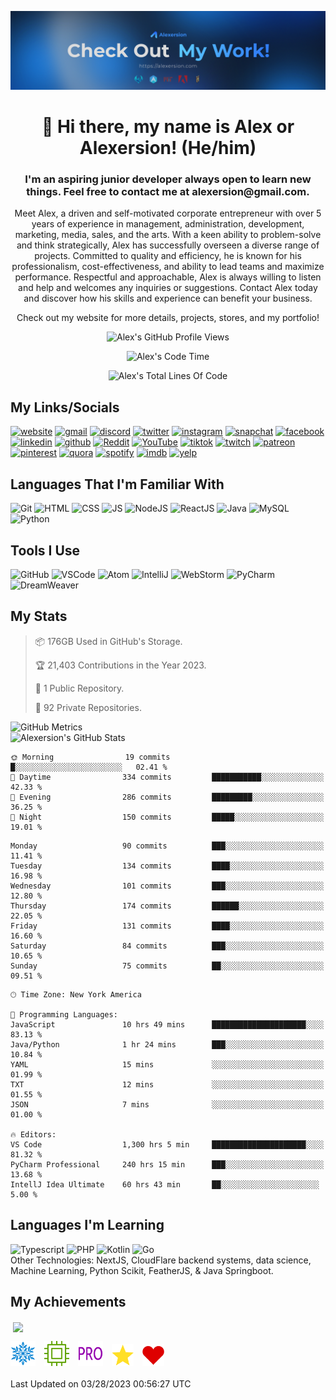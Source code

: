 ![GitHub Banner Goes Here.](/banner.png?raw=true)
<h1 align="center">👋 Hi there, my name is Alex or Alexersion! (He/him) </h1>
<h3 align="center"> I'm an aspiring junior developer always open to learn new things. Feel free to contact me at alexersion@gmail.com.</h3>
<p align="center">Meet Alex, a driven and self-motivated corporate entrepreneur with over 5 years of experience in management, administration, development, marketing, media, sales, and the arts. With a keen ability to problem-solve and think strategically, Alex has successfully overseen a diverse range of projects. Committed to quality and efficiency, he is known for his professionalism, cost-effectiveness, and ability to lead teams and maximize performance. Respectful and approachable, Alex is always willing to listen and help and welcomes any inquiries or suggestions. Contact Alex today and discover how his skills and experience can benefit your business.</p>

<p align="center">Check out my website for more details, projects, stores, and my portfolio!</p>

<p align="center"> <img src="https://komarev.com/ghpvc/?username=alexersion" alt="Alex's GitHub Profile Views"/></p>
<p align="center"> <img src="http://img.shields.io/badge/Code%20Time-1053%20hrs%2058%20mins-blue" alt="Alex's Code Time"/></p>
<p align="center"> <img src="https://img.shields.io/badge/From%20Hello%20World%20I%27ve%20Written-5.0%20million%20lines%20of%20code-blue" alt="Alex's Total Lines Of Code"/></p>

## My Links/Socials
[<img src='https://cdn.jsdelivr.net/npm/simple-icons@3.0.1/icons/icloud.svg' alt='website' height='40'>](https://alexersion.com)
[<img src='https://cdn.jsdelivr.net/npm/simple-icons@3.0.1/icons/gmail.svg' alt='gmail' height='40'>](business@alexersion.com)
[<img src='https://cdn.jsdelivr.net/npm/simple-icons@3.0.1/icons/discord.svg' alt='discord' height='40'>](https://discord.com/invite/fnsdWnWHeT)
[<img src='https://cdn.jsdelivr.net/npm/simple-icons@3.0.1/icons/twitter.svg' alt='twitter' height='40'>](https://twitter.com/alexersion)
[<img src='https://cdn.jsdelivr.net/npm/simple-icons@3.0.1/icons/instagram.svg' alt='instagram' height='40'>](https://www.instagram.com/alexander.shick/)
[<img src='https://cdn.jsdelivr.net/npm/simple-icons@3.0.1/icons/snapchat.svg' alt='snapchat' height='40'>](alexersion)
[<img src='https://cdn.jsdelivr.net/npm/simple-icons@3.0.1/icons/facebook.svg' alt='facebook' height='40'>](https://www.facebook.com/Alexersion)
[<img src='https://cdn.jsdelivr.net/npm/simple-icons@3.0.1/icons/linkedin.svg' alt='linkedin' height='40'>](https://www.linkedin.com/in/alexersion/)
[<img src='https://cdn.jsdelivr.net/npm/simple-icons@3.0.1/icons/github.svg' alt='github' height='40'>](https://github.com/Alexersion)
[<img src='https://cdn.jsdelivr.net/npm/simple-icons@3.0.1/icons/reddit.svg' alt='Reddit' height='40'>](https://www.reddit.com/user/Alexersion)
[<img src='https://cdn.jsdelivr.net/npm/simple-icons@3.0.1/icons/youtube.svg' alt='YouTube' height='40'>](https://www.youtube.com/@alexersion1)
[<img src='https://cdn.jsdelivr.net/npm/simple-icons@3.0.1/icons/tiktok.svg' alt='tiktok' height='40'>](https://www.tiktok.com/@alexersion)
[<img src='https://cdn.jsdelivr.net/npm/simple-icons@3.0.1/icons/twitch.svg' alt='twitch' height='40'>](https://www.twitch.tv/alexersion)
[<img src='https://cdn.jsdelivr.net/npm/simple-icons@3.0.1/icons/patreon.svg' alt='patreon' height='40'>](https://patreon.com/alexersion)
[<img src='https://cdn.jsdelivr.net/npm/simple-icons@3.0.1/icons/pinterest.svg' alt='pinterest' height='40'>](https://www.pinterest.com/alexersion/)
[<img src='https://cdn.jsdelivr.net/npm/simple-icons@3.0.1/icons/quora.svg' alt='quora' height='40'>](https://www.quora.com/profile/Alexersion)
[<img src='https://cdn.jsdelivr.net/npm/simple-icons@3.0.1/icons/spotify.svg' alt='spotify' height='40'>](https://open.spotify.com/user/sn6prmcgunrb8yixgpg6c3zfr)
[<img src='https://cdn.jsdelivr.net/npm/simple-icons@3.0.1/icons/imdb.svg' alt='imdb' height='40'>](https://www.imdb.com/user/ur150460082/?ref_=nv_usr_prof_2)
[<img src='https://cdn.jsdelivr.net/npm/simple-icons@3.0.1/icons/yelp.svg' alt='yelp' height='40'>](https://www.yelp.com/user_details?userid=p1YrGE50nCoE73reiqNvMg)

## Languages That I'm Familiar With
![Git](https://img.shields.io/badge/-Git-409AF9?style=for-the-badge&logo=git&logoColor=white)
![HTML](https://img.shields.io/badge/-HTML-409AF9?style=for-the-badge&logo=html5&logoColor=white)
![CSS](https://img.shields.io/badge/-CSS-409AF9?style=for-the-badge&logo=css3&logoColor=white)
![JS](https://img.shields.io/badge/-JavaScript-409AF9?style=for-the-badge&logo=javascript&logoColor=white)
![NodeJS](https://img.shields.io/badge/-NodeJS-409AF9?style=for-the-badge&logo=nodejs&logoColor=white)
![ReactJS](https://img.shields.io/badge/-ReactJS-409AF9?style=for-the-badge&logo=reactjs&logoColor=white)
![Java](https://img.shields.io/badge/-Java-409AF9?style=for-the-badge&logo=java&logoColor=white)
![MySQL](https://img.shields.io/badge/-MySQL-409AF9?style=for-the-badge&logo=mysql&logoColor=white)
![Python](https://img.shields.io/badge/-Python-409AF9?style=for-the-badge&logo=python&logoColor=white)

## Tools I Use
![GitHub](https://img.shields.io/badge/-GitHub-409AF9?style=for-the-badge&logo=github&logoColor=white)
![VSCode](https://img.shields.io/badge/-VSCode-409AF9?style=for-the-badge&logo=visual-studio-code&logoColor=white)
![Atom](https://img.shields.io/badge/-Atom-409AF9?style=for-the-badge&logo=atom-idea&logoColor=white)
![IntelliJ](https://img.shields.io/badge/-IntelliJ-409AF9?style=for-the-badge&logo=intellij-idea&logoColor=white)
![WebStorm](https://img.shields.io/badge/-Webstorm-409AF9?style=for-the-badge&logo=webstorm-idea&logoColor=white)
![PyCharm](https://img.shields.io/badge/-Pycharm-409AF9?style=for-the-badge&logo=pycharm-idea&logoColor=white)
![DreamWeaver](https://img.shields.io/badge/-Dreamweaver-409AF9?style=for-the-badge&logo=dreamweaver-idea&logoColor=white)

## My Stats
> 📦 176GB Used in GitHub's Storage.
 >
> 🏆 21,403 Contributions in the Year 2023.
 >
> 📜 1 Public Repository.
 >
> 🔑 92 Private Repositories.
 >
![GitHub Metrics](https://metrics.lecoq.io/Alexersion)   
![Alexersion's GitHub Stats](https://github-readme-stats.vercel.app/api?username=alexersion&show_icons=true&theme=cobalt)
```text
🌞 Morning                19 commits          █░░░░░░░░░░░░░░░░░░░░░░░░   02.41 % 
🌆 Daytime                334 commits         ███████████░░░░░░░░░░░░░░   42.33 % 
🌃 Evening                286 commits         █████████░░░░░░░░░░░░░░░░   36.25 % 
🌙 Night                  150 commits         █████░░░░░░░░░░░░░░░░░░░░   19.01 % 
```
```text
Monday                   90 commits          ███░░░░░░░░░░░░░░░░░░░░░░   11.41 % 
Tuesday                  134 commits         ████░░░░░░░░░░░░░░░░░░░░░   16.98 % 
Wednesday                101 commits         ███░░░░░░░░░░░░░░░░░░░░░░   12.80 % 
Thursday                 174 commits         ██████░░░░░░░░░░░░░░░░░░░   22.05 % 
Friday                   131 commits         ████░░░░░░░░░░░░░░░░░░░░░   16.60 % 
Saturday                 84 commits          ███░░░░░░░░░░░░░░░░░░░░░░   10.65 % 
Sunday                   75 commits          ██░░░░░░░░░░░░░░░░░░░░░░░   09.51 % 
```
```text
🕑︎ Time Zone: New York America

💬 Programming Languages: 
JavaScript               10 hrs 49 mins      █████████████████████░░░░   83.13 % 
Java/Python              1 hr 24 mins        ███░░░░░░░░░░░░░░░░░░░░░░   10.84 % 
YAML                     15 mins             ░░░░░░░░░░░░░░░░░░░░░░░░░   01.99 % 
TXT                      12 mins             ░░░░░░░░░░░░░░░░░░░░░░░░░   01.55 % 
JSON                     7 mins              ░░░░░░░░░░░░░░░░░░░░░░░░░   01.00 % 

🔥 Editors: 
VS Code                  1,300 hrs 5 min     █████████████████████░░░░   81.32 %
PyCharm Professional     240 hrs 15 min      ███░░░░░░░░░░░░░░░░░░░░░░   13.68 %
IntellJ Idea Ultimate    60 hrs 43 min       ██░░░░░░░░░░░░░░░░░░░░░░    5.00 %
```

## Languages I'm Learning
![Typescript](https://img.shields.io/badge/-Typescript-409AF9?style=for-the-badge&logo=typescript&logoColor=white)
![PHP](https://img.shields.io/badge/-PHP-409AF9?style=for-the-badge&logo=php&logoColor=white)
![Kotlin](https://img.shields.io/badge/-Kotlin-409AF9?style=for-the-badge&logo=kotlin&logoColor=white)
![Go](https://img.shields.io/badge/-Go-409AF9?style=for-the-badge&logo=go&logoColor=white)
<br>Other Technologies: NextJS, CloudFlare backend systems, data science, Machine Learning, Python Scikit, FeatherJS, & Java Springboot.

## My Achievements
<p>&nbsp;<a href="https://github.com/ryo-ma/github-profile-trophy"><img align="center" src="https://github-profile-trophy.vercel.app/?username=alexersion&theme=nord"/></a></p>
<a href='https://archiveprogram.github.com/'><img src='https://raw.githubusercontent.com/acervenky/animated-github-badges/master/assets/acbadge.gif' width='40' height='40'></a> <a href='https://docs.github.com/en/developers'><img src='https://raw.githubusercontent.com/acervenky/animated-github-badges/master/assets/devbadge.gif' width='40' height='40'></a> <a href='https://github.com/pricing'><img src='https://raw.githubusercontent.com/acervenky/animated-github-badges/master/assets/pro.gif' width='40' height='40'></a> <a href='https://stars.github.com/'><img src='https://raw.githubusercontent.com/acervenky/animated-github-badges/master/assets/starbadge.gif' width='35' height='35'></a> <a href='https://docs.github.com/en/github/supporting-the-open-source-community-with-github-sponsors'><img src='https://raw.githubusercontent.com/acervenky/animated-github-badges/master/assets/sponsorbadge.gif' width='35' height='35'></a>
<br><br>Last Updated on 03/28/2023 00:56:27 UTC
